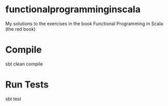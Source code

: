 # functionalprogramminginscala
My solutions to the exercises in the book Functional Programming in Scala (the red book)

# Compile
sbt clean compile

# Run Tests
sbt test
